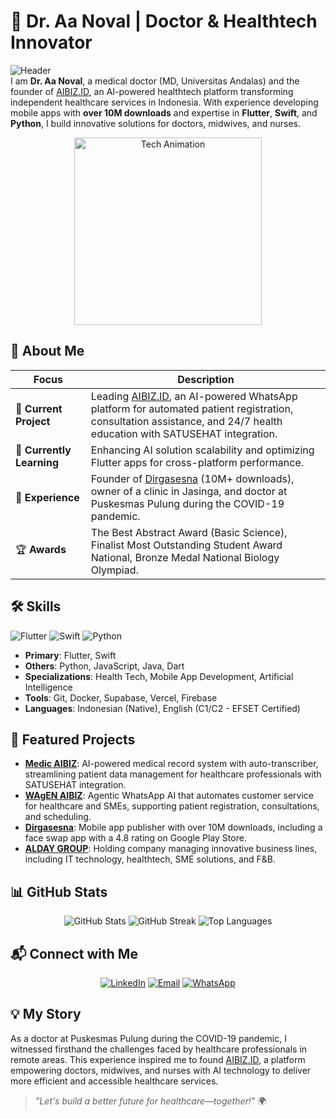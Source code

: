 # 🌟 Dr. Aa Noval | Doctor & Healthtech Innovator

![Header](https://img.shields.io/badge/Welcome_to_my_GitHub-Healthtech_Innovator-teal?style=flat-square&logo=github)  
I am **Dr. Aa Noval**, a medical doctor (MD, Universitas Andalas) and the founder of [AIBIZ.ID](https://aibiz.id), an AI-powered healthtech platform transforming independent healthcare services in Indonesia. With experience developing mobile apps with **over 10M downloads** and expertise in **Flutter**, **Swift**, and **Python**, I build innovative solutions for doctors, midwives, and nurses.

<p align="center">
  <img src="https://media4.giphy.com/media/v1.Y2lkPTc5MGI3NjExeGl6MHd6bHhseXd5Ym1ybTQxNnN4Y3R3dnhieHZodXh0c2dsa201cSZlcD12MV9pbnRlcm5hbF9naWZfYnlfaWQmY3Q9Zw/QpVUMRUJGokfqXyfa1/giphy.gif" width="300" alt="Tech Animation">
</p>

## 🚀 About Me
| Focus | Description |
|-------|-------------|
| 🔭 **Current Project** | Leading [AIBIZ.ID](https://aibiz.id), an AI-powered WhatsApp platform for automated patient registration, consultation assistance, and 24/7 health education with SATUSEHAT integration. |
| 🌱 **Currently Learning** | Enhancing AI solution scalability and optimizing Flutter apps for cross-platform performance. |
| 💼 **Experience** | Founder of [Dirgasesna](https://dirgasena.biz.id) (10M+ downloads), owner of a clinic in Jasinga, and doctor at Puskesmas Pulung during the COVID-19 pandemic. |
| 🏆 **Awards** | The Best Abstract Award (Basic Science), Finalist Most Outstanding Student Award National, Bronze Medal National Biology Olympiad. |

## 🛠 Skills
![Flutter](https://img.shields.io/badge/Flutter-Expert-02569B?style=flat-square&logo=flutter) ![Swift](https://img.shields.io/badge/Swift-Advanced-FA7343?style=flat-square&logo=swift) ![Python](https://img.shields.io/badge/Python-Proficient-3776AB?style=flat-square&logo=python)  
- **Primary**: Flutter, Swift  
- **Others**: Python, JavaScript, Java, Dart  
- **Specializations**: Health Tech, Mobile App Development, Artificial Intelligence  
- **Tools**: Git, Docker, Supabase, Vercel, Firebase  
- **Languages**: Indonesian (Native), English (C1/C2 - EFSET Certified)  

## 🌟 Featured Projects
- **[Medic AIBIZ](https://medic.aibiz.id)**: AI-powered medical record system with auto-transcriber, streamlining patient data management for healthcare professionals with SATUSEHAT integration.  
- **[WAgEN AIBIZ](https://wa.aibiz.id)**: Agentic WhatsApp AI that automates customer service for healthcare and SMEs, supporting patient registration, consultations, and scheduling.  
- **[Dirgasesna](https://dirgasena.biz.id)**: Mobile app publisher with over 10M downloads, including a face swap app with a 4.8 rating on Google Play Store.  
- **[ALDAY GROUP](https://aldaygroup.biz.id)**: Holding company managing innovative business lines, including IT technology, healthtech, SME solutions, and F&B.  

## 📊 GitHub Stats
<p align="center">
  <img src="https://github-readme-stats.vercel.app/api?username=aanoval&show_icons=true&theme=teal" alt="GitHub Stats" />
  <img src="https://github-readme-streak-stats.herokuapp.com/?user=aanoval&theme=teal" alt="GitHub Streak" />
  <img src="https://github-readme-stats.vercel.app/api/top-langs/?username=aanoval&layout=compact&theme=teal" alt="Top Languages" />
</p>

## 📬 Connect with Me
<p align="center">
  <a href="https://www.linkedin.com/in/aanoval"><img src="https://img.shields.io/badge/LinkedIn-Connect-0A66C2?style=flat-square&logo=linkedin" alt="LinkedIn"></a>
  <a href="mailto:aanonvaluu@gmail.com"><img src="https://img.shields.io/badge/Email-Contact-D14836?style=flat-square&logo=gmail" alt="Email"></a>
  <a href="https://wa.me.alday"><img src="https://img.shields.io/badge/WhatsApp-Chat-25D366?style=flat-square&logo=whatsapp" alt="WhatsApp"></a>
</p>

## 💡 My Story
As a doctor at Puskesmas Pulung during the COVID-19 pandemic, I witnessed firsthand the challenges faced by healthcare professionals in remote areas. This experience inspired me to found [AIBIZ.ID](https://aibiz.id), a platform empowering doctors, midwives, and nurses with AI technology to deliver more efficient and accessible healthcare services.

> *"Let's build a better future for healthcare—together!"* 🌍
